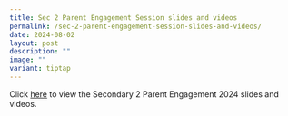 ```yaml
---
title: Sec 2 Parent Engagement Session slides and videos
permalink: /sec-2-parent-engagement-session-slides-and-videos/
date: 2024-08-02
layout: post
description: ""
image: ""
variant: tiptap
---
```

<p>Click <a href="https://www.crestsec.edu.sg/info-at-crest/useful-links/parent/" rel="noopener noreferrer nofollow" target="_blank">here</a> to
view the Secondary 2 Parent Engagement 2024 slides and videos.</p>